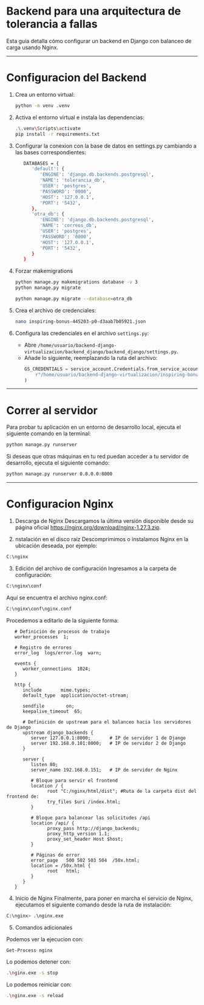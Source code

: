 
# Backend para una arquitectura de tolerancia a fallas

Esta guía detalla cómo configurar un backend en Django con balanceo de carga usando Nginx.

---

# Configuracion del Backend

1. Crea un entorno virtual:
   ```bash
   python -m venv .venv
   ```

2. Activa el entorno virtual e instala las dependencias:
   ```bash
   .\.venv\Scripts\activate
   pip install -r requirements.txt
   ```

3. Configurar la conexion con la base de datos en settings.py cambiando a las bases correspondientes:
   ```bash
      DATABASES = {
         'default': {
            'ENGINE': 'django.db.backends.postgresql',
            'NAME': 'tolerancia_db',
            'USER': 'postgres',
            'PASSWORD': '0000',
            'HOST': '127.0.0.1', 
            'PORT': '5432',
         },  
         'otra_db': {
            'ENGINE': 'django.db.backends.postgresql',
            'NAME': 'correos_db',
            'USER': 'postgres',
            'PASSWORD': '0000',
            'HOST': '127.0.0.1',
            'PORT': '5432',
         }
      }

   ```

4. Forzar makemigrations
   ```bash
   python manage.py makemigrations database -v 3
   python manage.py migrate

   python manage.py migrate --database=otra_db
   ```

5. Crea el archivo de credenciales:
   ```bash
   nano inspiring-bonus-445203-p0-d3aab7b05921.json
   ```

6. Configura las credenciales en el archivo `settings.py`:
   - Abre `/home/usuario/backend-django-virtualizacion/backend_django/backend_django/settings.py`.
   - Añade lo siguiente, reemplazando la ruta del archivo:
     ```python
     GS_CREDENTIALS = service_account.Credentials.from_service_account_file(
         r"/home/usuario/backend-django-virtualizacion/inspiring-bonus-445203-p0-d3aab7b05921.json"
     )
     ```

---

# Correr al servidor
Para probar tu aplicación en un entorno de desarrollo local, ejecuta el siguiente comando en la terminal:
   ```bash
   python manage.py runserver
   ```
Si deseas que otras máquinas en tu red puedan acceder a tu servidor de desarrollo, ejecuta el siguiente comando:
   ```bash
   python manage.py runserver 0.0.0.0:8000
   ```

---

# Configuracion Nginx
1. Descarga de Nginx
Descargamos la última versión disponible desde su página oficial 
https://nginx.org/download/nginx-1.27.3.zip.

2. nstalación en el disco raíz
Descomprimimos o instalamos Nginx en la ubicación deseada, por ejemplo:
```bash
C:\nginx
```
3. Edición del archivo de configuración
Ingresamos a la carpeta de configuración:
```bash
C:\nginx\conf
```

Aquí se encuentra el archivo nginx.conf:
```bash
C:\nginx\conf\nginx.conf
```
Procedemos a editarlo de la siguiente forma:
```nginx
   # Definición de procesos de trabajo
   worker_processes  1;

   # Registro de errores
   error_log  logs/error.log  warn;

   events {
      worker_connections  1024;
   }

   http {
      include       mime.types;
      default_type  application/octet-stream;

      sendfile        on;
      keepalive_timeout  65;

      # Definición de upstream para el balanceo hacia los servidores de Django
      upstream django_backends {
         server 127.0.0.1:8000;       # IP de servidor 1 de Django
         server 192.168.0.101:8000;   # IP de servidor 2 de Django
      }

      server {
         listen 80;
         server_name 192.168.0.151;   # IP de servidor de Nginx

         # Bloque para servir el frontend
         location / {
               root "C:/nginx/html/dist"; #Ruta de la carpeta dist del frontend de:
               try_files $uri /index.html;
         }

         # Bloque para balancear las solicitudes /api
         location /api/ {
               proxy_pass http://django_backends;
               proxy_http_version 1.1;
               proxy_set_header Host $host;
         }

         # Páginas de error
         error_page   500 502 503 504  /50x.html;
         location = /50x.html {
               root   html;
         }
      }
   }
```

4. Inicio de Nginx
Finalmente, para poner en marcha el servicio de Nginx, ejecutamos el siguiente comando desde la ruta de instalación:
```bash
C:\nginx> .\nginx.exe
```
5. Comandos adicionales

Podemos ver la ejecucion con:
```bash
Get-Process nginx
```

Lo podemos detener con:
```bash
.\nginx.exe -s stop
```

Lo podemos reiniciar con:
```bash
.\nginx.exe -s reload
```

